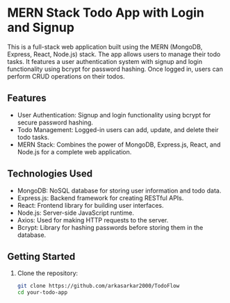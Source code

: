 # MERN Stack Todo App with Login and Signup

This is a full-stack web application built using the MERN (MongoDB, Express, React, Node.js) stack. The app allows users to manage their todo tasks. It features a user authentication system with signup and login functionality using bcrypt for password hashing. Once logged in, users can perform CRUD operations on their todos.

## Features

- User Authentication: Signup and login functionality using bcrypt for secure password hashing.
- Todo Management: Logged-in users can add, update, and delete their todo tasks.
- MERN Stack: Combines the power of MongoDB, Express.js, React, and Node.js for a complete web application.

## Technologies Used

- MongoDB: NoSQL database for storing user information and todo data.
- Express.js: Backend framework for creating RESTful APIs.
- React: Frontend library for building user interfaces.
- Node.js: Server-side JavaScript runtime.
- Axios: Used for making HTTP requests to the server.
- Bcrypt: Library for hashing passwords before storing them in the database.

## Getting Started

1. Clone the repository:

   ```bash
   git clone https://github.com/arkasarkar2000/TodoFlow
   cd your-todo-app
